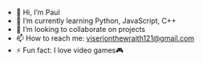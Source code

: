 - 👋 Hi, I’m Paul
- 🌱 I’m currently learning Python, JavaScript, C++
- 💞️ I’m looking to collaborate on projects
- 📫 How to reach me: viserionthewraith121@gmail.com
- ⚡ Fun fact: I love video games🎮

<!---
pjknsiah/pjknsiah is a ✨ special ✨ repository because its `README.md` (this file) appears on your GitHub profile.
You can click the Preview link to take a look at your changes.
--->
